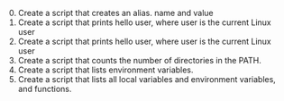0. Create a script that creates an alias. name and value
1. Create a script that prints hello user, where user is the current Linux user
2. Create a script that prints hello user, where user is the current Linux user
3. Create a script that counts the number of directories in the PATH.
4. Create a script that lists environment variables.
5. Create a script that lists all local variables and environment variables, and functions. 

